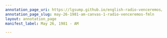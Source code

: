 ```yaml
---
annotation_page_uri: https://lgsump.github.io/english-radio-venceremos/annotations/may-26-1981-am-canvas-1-radio-venceremos-fmln.json
annotation_page_slug: may-26-1981-am-canvas-1-radio-venceremos-fmln
layout: annotation_page
manifest_label: May 26, 1981 - AM

---
```

